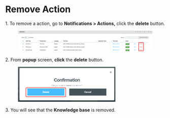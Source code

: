 # Remove Action

1\.      To remove a action, go to **Notifications > Actions,** click the **delete** button.

<figure><img src="../../../.gitbook/assets/image (738).png" alt=""><figcaption></figcaption></figure>

2\.      From **popup** screen, **click** the **delete** button.

<div align="left">

<figure><img src="../../../.gitbook/assets/image (428).png" alt="" width="307"><figcaption></figcaption></figure>

</div>

3\.      You will see that the **Knowledge base** is removed.
